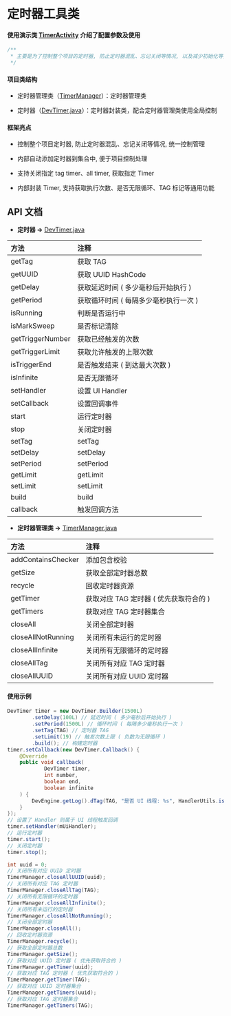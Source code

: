 # 定时器工具类

#### 使用演示类 [TimerActivity](https://github.com/afkT/DevUtils/blob/master/app/src/main/java/afkt/project/ui/activity/TimerActivity.java) 介绍了配置参数及使用

```java
/**
 * 主要是为了控制整个项目的定时器, 防止定时器混乱、忘记关闭等情况, 以及减少初始化等操作代码
 */
```

#### 项目类结构

* 定时器管理类（[TimerManager](https://github.com/afkT/DevUtils/blob/master/lib/DevApp/src/main/java/dev/utils/app/timer/TimerManager.java)）：定时器管理类

* 定时器（[DevTimer.java](https://github.com/afkT/DevUtils/blob/master/lib/DevApp/src/main/java/dev/utils/app/timer/DevTimer.java)）：定时器封装类，配合定时器管理类使用全局控制


#### 框架亮点

* 控制整个项目定时器, 防止定时器混乱、忘记关闭等情况, 统一控制管理

* 内部自动添加定时器到集合中, 便于项目控制处理

* 支持关闭指定 tag timer、all timer, 获取指定 Timer

* 内部封装 Timer, 支持获取执行次数、是否无限循环、TAG 标记等通用功能

## API 文档

* **定时器 ->** [DevTimer.java](https://github.com/afkT/DevUtils/blob/master/lib/DevApp/src/main/java/dev/utils/app/timer/DevTimer.java)

| 方法 | 注释 |
| :- | :- |
| getTag | 获取 TAG |
| getUUID | 获取 UUID HashCode |
| getDelay | 获取延迟时间 ( 多少毫秒后开始执行 ) |
| getPeriod | 获取循环时间 ( 每隔多少毫秒执行一次 ) |
| isRunning | 判断是否运行中 |
| isMarkSweep | 是否标记清除 |
| getTriggerNumber | 获取已经触发的次数 |
| getTriggerLimit | 获取允许触发的上限次数 |
| isTriggerEnd | 是否触发结束 ( 到达最大次数 ) |
| isInfinite | 是否无限循环 |
| setHandler | 设置 UI Handler |
| setCallback | 设置回调事件 |
| start | 运行定时器 |
| stop | 关闭定时器 |
| setTag | setTag |
| setDelay | setDelay |
| setPeriod | setPeriod |
| getLimit | getLimit |
| setLimit | setLimit |
| build | build |
| callback | 触发回调方法 |


* **定时器管理类 ->** [TimerManager.java](https://github.com/afkT/DevUtils/blob/master/lib/DevApp/src/main/java/dev/utils/app/timer/TimerManager.java)

| 方法 | 注释 |
| :- | :- |
| addContainsChecker | 添加包含校验 |
| getSize | 获取全部定时器总数 |
| recycle | 回收定时器资源 |
| getTimer | 获取对应 TAG 定时器 ( 优先获取符合的 ) |
| getTimers | 获取对应 TAG 定时器集合 |
| closeAll | 关闭全部定时器 |
| closeAllNotRunning | 关闭所有未运行的定时器 |
| closeAllInfinite | 关闭所有无限循环的定时器 |
| closeAllTag | 关闭所有对应 TAG 定时器 |
| closeAllUUID | 关闭所有对应 UUID 定时器 |


#### 使用示例
```java
DevTimer timer = new DevTimer.Builder(1500L)
        .setDelay(100L) // 延迟时间 ( 多少毫秒后开始执行 )
        .setPeriod(1500L) // 循环时间 ( 每隔多少毫秒执行一次 )
        .setTag(TAG) // 定时器 TAG
        .setLimit(19) // 触发次数上限 ( 负数为无限循环 )
        .build(); // 构建定时器
timer.setCallback(new DevTimer.Callback() {
    @Override
    public void callback(
            DevTimer timer,
            int number,
            boolean end,
            boolean infinite
    ) {
        DevEngine.getLog().dTag(TAG, "是否 UI 线程: %s", HandlerUtils.isMainThread());
    }
});
// 设置了 Handler 则属于 UI 线程触发回调
timer.setHandler(mUiHandler);
// 运行定时器
timer.start();
// 关闭定时器
timer.stop();

int uuid = 0;
// 关闭所有对应 UUID 定时器
TimerManager.closeAllUUID(uuid);
// 关闭所有对应 TAG 定时器
TimerManager.closeAllTag(TAG);
// 关闭所有无限循环的定时器
TimerManager.closeAllInfinite();
// 关闭所有未运行的定时器
TimerManager.closeAllNotRunning();
// 关闭全部定时器
TimerManager.closeAll();
// 回收定时器资源
TimerManager.recycle();
// 获取全部定时器总数
TimerManager.getSize();
// 获取对应 UUID 定时器 ( 优先获取符合的 )
TimerManager.getTimer(uuid);
// 获取对应 TAG 定时器 ( 优先获取符合的 )
TimerManager.getTimer(TAG);
// 获取对应 UUID 定时器集合
TimerManager.getTimers(uuid);
// 获取对应 TAG 定时器集合
TimerManager.getTimers(TAG);
```